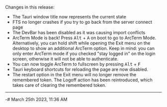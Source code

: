 Changes in this release:

- The Tauri window title now represents the current state
- FTS no longer crashes if you try to go back from the server connect page
- The DevBar has been disabled as it was causing import conflicts
- ArcTerm Mode is back! Press <kbd>Alt</kbd> + <kbd>A</kbd> on boot to go to ArcTerm Mode. Alternatively, you can hold shift while opening the Exit menu on the desktop to show an additional ArcTerm option. Keep in mind: you can only enter ArcTerm mode if you checked "stay logged in" on the login screen, otherwise it will not be able to authenticate.
- You can now toggle ArcTerm to fullscreen by pressing <kbd>Alt</kbd> + <kbd>F</kbd>
- Tauri keyboard shortcuts for reloading the page are now disabled.
- The restart option in the Exit menu will no longer remove the remembered token. The Logoff action has been reintroduced, which takes care of clearing the remembered token.

---

-# March 25th 2023, 11:36 AM
